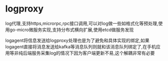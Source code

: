 # logproxy

log代理,支持https,microrpc,rpc接口调用,可以对log做一些如格式化等预处理,使用go-micro微服务实现,支持分布式横向扩展,使用etcd做服务发现

logagent将信息发送给logproxy处理也是为了避免和具体实现的绑定,如果logagent直接将消息发送给kafka等消息队列则就和该消息队列绑定了,在手机应用等非纯后端服务采集log的情况下因为客户端更新不易,这个解耦非常有必要
